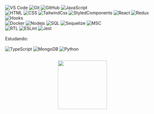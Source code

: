 <div align="left">
  <img alt="VS Code" src="https://img.shields.io/badge/-VSCode-black?style=flat-square&logo=visual-studio-code">
  <img alt="Git" src="https://img.shields.io/badge/-Git-black?style=flat-square&logo=git">
  <img alt="GitHub" src="https://img.shields.io/badge/-GitHub-black?style=flat-square&logo=github">
  <img alt="JavaScript" src="https://img.shields.io/badge/-JavaScript-black?style=flat-square&logo=javascript">
  <br/>
  <img alt="HTML" src="https://img.shields.io/badge/-HTML-black?style=flat-square&logo=html5&logoColor=white">
  <img alt="CSS" src="https://img.shields.io/badge/-CSS-black?style=flat-square&logo=css3">
  <img alt="TailwindCss" src="https://img.shields.io/badge/-TailwindCss-black?style=flat-square&logo=TailwindCss">
  <img alt="StyledComponents" src="https://img.shields.io/badge/-StyledComponents-black?style=flat-square&logo=StyledComponents">
  <img alt="React" src="https://img.shields.io/badge/-React-black?style=flat-square&logo=react">
  <img alt="Redux" src="https://img.shields.io/badge/-Redux-black?style=flat-square&logo=redux">
  <img alt="Hooks" src="https://img.shields.io/badge/-Hooks-black?style=flat-square&logo=react">
  <br/>
  <img alt="Docker" src="https://img.shields.io/badge/-Docker-black?style=flat-square&logo=docker">
  <img alt="Nodejs" src="https://img.shields.io/badge/-Nodejs-black?style=flat-square&logo=Node.js">
  <img alt="SQL" src="https://img.shields.io/badge/-SQL-black?style=flat-square&logo=MySQL">
  <img alt="Sequelize" src="https://img.shields.io/badge/-Sequelize-black?style=flat-square&logo=Sequelize">
  <img alt="MSC" src="https://img.shields.io/badge/-Arquitetura em Camadas (MSC)-black?style=flat-square&logo=MSC">
  <br/>
  <img alt="RTL" src="https://img.shields.io/badge/-RTL-black?style=flat-square&logo=RTL">
  <img alt="ESLint" src="https://img.shields.io/badge/-ESLint-black?style=flat-square&logo=ESLint">
  <img alt="Jest" src="https://img.shields.io/badge/-Jest-black?style=flat-square&logo=Jest">
</div>
<br/>
<div align="left">
Estudando:
</div>
<br />
<div align="left">
  <img alt="TypeScript" src="https://img.shields.io/badge/-TypeScript-black?style=flat-square&logo=typescript">
  <img alt="MongoDB" src="https://img.shields.io/badge/-MongoDB-black?style=flat-square&logo=mongodb">
  <img alt="Python" src="https://img.shields.io/badge/-Python-black?style=flat-square&logo=Python">
</div>

##
<div align="center">
  <span>
     <a href="https://github.com/ioott">
     <img height="160em" src="https://github-readme-stats.vercel.app/api/top-langs/?username=ioott&layout=compact&langs_count=7&theme=chartreuse-dark"/>
  </span>
</div>
